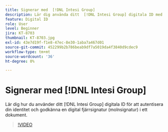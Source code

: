 ```yaml
---
title: Signerar med  [!DNL Intesi Group]
description: Lär dig använda ditt  [!DNL Intesi Group] digitala ID med Acrobat Sign
feature: Digital ID
role: User
level: Beginner
jira: KT-8703
thumbnail: KT-8703.jpg
exl-id: 43e7d19f-f1e8-47ec-8e30-1aba7a467d01
source-git-commit: 452299b2b786beab9df7a5019da4f3840d9cdec9
workflow-type: tm+mt
source-wordcount: '36'
ht-degree: 0%

---
```


# Signerar med [!DNL Intesi Group]

Lär dig hur du använder ditt [!DNL Intesi Group] digitala ID för att autentisera din identitet och godkänna en digital fjärrsignatur (molnsignatur) i ett dokument.

>[!VIDEO](https://video.tv.adobe.com/v/336989?quality=12&learn=on&hidetitle=true)
